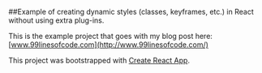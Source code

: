 ##Example of creating dynamic styles (classes, keyframes, etc.) in React without using extra plug-ins.

This is the example project that goes with my blog post here: [www.99linesofcode.com](http://www.99linesofcode.com/)

This project was bootstrapped with [Create React App](https://github.com/facebookincubator/create-react-app).
